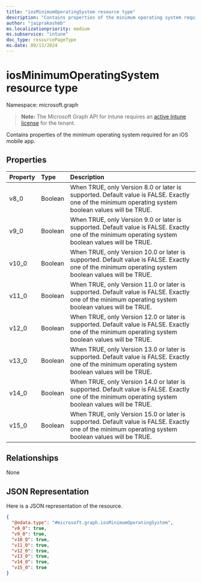 ```yaml
---
title: "iosMinimumOperatingSystem resource type"
description: "Contains properties of the minimum operating system required for an iOS mobile app."
author: "jaiprakashmb"
ms.localizationpriority: medium
ms.subservice: "intune"
doc_type: resourcePageType
ms.date: 09/13/2024
---
```


# iosMinimumOperatingSystem resource type

Namespace: microsoft.graph

> **Note:** The Microsoft Graph API for Intune requires an [active Intune license](https://go.microsoft.com/fwlink/?linkid=839381) for the tenant.

Contains properties of the minimum operating system required for an iOS mobile app.

## Properties
|Property|Type|Description|
|:---|:---|:---|
|v8_0|Boolean|When TRUE, only Version 8.0 or later is supported. Default value is FALSE. Exactly one of the minimum operating system boolean values will be TRUE.|
|v9_0|Boolean|When TRUE, only Version 9.0 or later is supported. Default value is FALSE. Exactly one of the minimum operating system boolean values will be TRUE.|
|v10_0|Boolean|When TRUE, only Version 10.0 or later is supported. Default value is FALSE. Exactly one of the minimum operating system boolean values will be TRUE.|
|v11_0|Boolean|When TRUE, only Version 11.0 or later is supported. Default value is FALSE. Exactly one of the minimum operating system boolean values will be TRUE.|
|v12_0|Boolean|When TRUE, only Version 12.0 or later is supported. Default value is FALSE. Exactly one of the minimum operating system boolean values will be TRUE.|
|v13_0|Boolean|When TRUE, only Version 13.0 or later is supported. Default value is FALSE. Exactly one of the minimum operating system boolean values will be TRUE.|
|v14_0|Boolean|When TRUE, only Version 14.0 or later is supported. Default value is FALSE. Exactly one of the minimum operating system boolean values will be TRUE.|
|v15_0|Boolean|When TRUE, only Version 15.0 or later is supported. Default value is FALSE. Exactly one of the minimum operating system boolean values will be TRUE.|

## Relationships
None

## JSON Representation
Here is a JSON representation of the resource.
<!-- {
  "blockType": "resource",
  "@odata.type": "microsoft.graph.iosMinimumOperatingSystem"
}
-->
``` json
{
  "@odata.type": "#microsoft.graph.iosMinimumOperatingSystem",
  "v8_0": true,
  "v9_0": true,
  "v10_0": true,
  "v11_0": true,
  "v12_0": true,
  "v13_0": true,
  "v14_0": true,
  "v15_0": true
}
```
